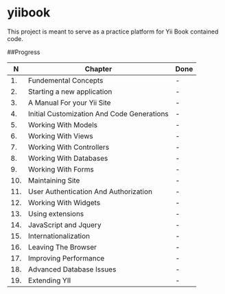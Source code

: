 yiibook
=======

This project is meant to serve as a practice platform for Yii Book contained code.

##Progress

N | Chapter | Done
--- | ------- | ----
1. | Fundemental Concepts | -
2. | Starting a new application | -
3. | A Manual For your Yii Site | -
4. | Initial Customization And Code Generations | -
5. | Working With Models | -
6. | Working With Views | -
7. | Working With Controllers | -
8. | Working With Databases | -
9. | Working With Forms | -
10. | Maintaining Site | -
11. | User Authentication And Authorization | -
12. | Working With Widgets | -
13. | Using extensions | -
14. | JavaScript and Jquery | -
15. | Internationalization | -
16. | Leaving The Browser | -
17. | Improving Performance | -
18. | Advanced Database Issues | -
19. | Extending YII | -
